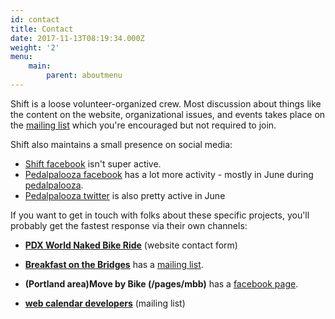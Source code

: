 ```yaml
---
id: contact
title: Contact
date: 2017-11-13T08:19:34.000Z
weight: '2'
menu:
    main:
        parent: aboutmenu
---
```


Shift is a loose volunteer-organized crew.  Most discussion about things like the content on the website, organizational issues, and events takes place on the [mailing list](https://lists.riseup.net/www/info/shift) which you're encouraged but not required to join.  

Shift also maintains a small presence on social media:

- [Shift facebook](https://www.facebook.com/shift2bikes/) isn't super active.
- [Pedalpalooza facebook](https://www.facebook.com/pedalpalooza/) has a lot more activity - mostly in June during [pedalpalooza](/pages/pedalpalooza).
- [Pedalpalooza twitter](https://twitter.com/pedalpalooza) is also pretty active in June

If you want to get in touch with folks about these specific projects, you'll probably get the fastest response via their own channels:

- **[PDX World Naked Bike Ride](https://pdxwnbr.org/contact/)** (website contact form)
- **[Breakfast on the Bridges](/pages/bonb)** has a [mailing list](mailto:bonb@lists.riseup.net).

- **(Portland area)Move by Bike (/pages/mbb)** has a [facebook page](https://www.facebook.com/groups/movebybike).

- **[web calendar developers](mailto:shift_hackathon@googlegroups.com)** (mailing list)


